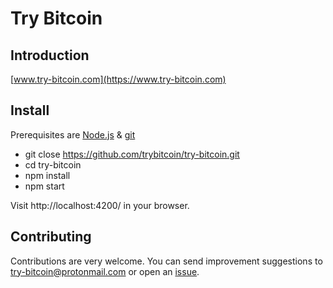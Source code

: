 # Try Bitcoin

## Introduction
[www.try-bitcoin.com](https://www.try-bitcoin.com)

## Install

Prerequisites are [Node.js](https://nodejs.org/en/download) & [git](https://git-scm.com/downloads)
- git close https://github.com/trybitcoin/try-bitcoin.git
- cd try-bitcoin
- npm install
- npm start

Visit http://localhost:4200/ in your browser.

## Contributing
Contributions are very welcome. You can send improvement suggestions to try-bitcoin@protonmail.com or open an [issue](https://github.com/trybitcoin/try-bitcoin/issues).
